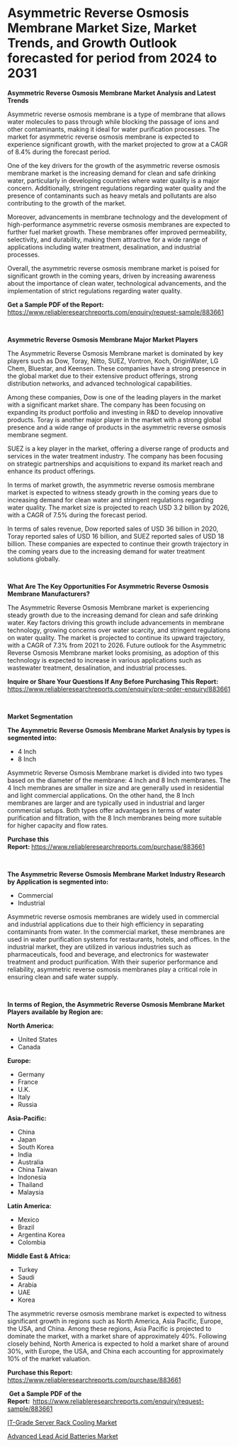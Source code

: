 <p><h1>Asymmetric Reverse Osmosis Membrane Market Size, Market Trends, and Growth Outlook forecasted for period from 2024 to 2031</h1></p><p><strong>Asymmetric Reverse Osmosis Membrane Market Analysis and Latest Trends</strong></p>
<p><p>Asymmetric reverse osmosis membrane is a type of membrane that allows water molecules to pass through while blocking the passage of ions and other contaminants, making it ideal for water purification processes. The market for asymmetric reverse osmosis membrane is expected to experience significant growth, with the market projected to grow at a CAGR of 8.4% during the forecast period.</p><p>One of the key drivers for the growth of the asymmetric reverse osmosis membrane market is the increasing demand for clean and safe drinking water, particularly in developing countries where water quality is a major concern. Additionally, stringent regulations regarding water quality and the presence of contaminants such as heavy metals and pollutants are also contributing to the growth of the market.</p><p>Moreover, advancements in membrane technology and the development of high-performance asymmetric reverse osmosis membranes are expected to further fuel market growth. These membranes offer improved permeability, selectivity, and durability, making them attractive for a wide range of applications including water treatment, desalination, and industrial processes.</p><p>Overall, the asymmetric reverse osmosis membrane market is poised for significant growth in the coming years, driven by increasing awareness about the importance of clean water, technological advancements, and the implementation of strict regulations regarding water quality.</p></p>
<p><strong>Get a Sample PDF of the Report:&nbsp;</strong> <a href="https://www.reliableresearchreports.com/enquiry/request-sample/883661">https://www.reliableresearchreports.com/enquiry/request-sample/883661</a></p>
<p>&nbsp;</p>
<p><strong>Asymmetric Reverse Osmosis Membrane Major Market Players</strong></p>
<p><p>The Asymmetric Reverse Osmosis Membrane market is dominated by key players such as Dow, Toray, Nitto, SUEZ, Vontron, Koch, OriginWater, LG Chem, Bluestar, and Keensen. These companies have a strong presence in the global market due to their extensive product offerings, strong distribution networks, and advanced technological capabilities.</p><p>Among these companies, Dow is one of the leading players in the market with a significant market share. The company has been focusing on expanding its product portfolio and investing in R&D to develop innovative products. Toray is another major player in the market with a strong global presence and a wide range of products in the asymmetric reverse osmosis membrane segment.</p><p>SUEZ is a key player in the market, offering a diverse range of products and services in the water treatment industry. The company has been focusing on strategic partnerships and acquisitions to expand its market reach and enhance its product offerings.</p><p>In terms of market growth, the asymmetric reverse osmosis membrane market is expected to witness steady growth in the coming years due to increasing demand for clean water and stringent regulations regarding water quality. The market size is projected to reach USD 3.2 billion by 2026, with a CAGR of 7.5% during the forecast period.</p><p>In terms of sales revenue, Dow reported sales of USD 36 billion in 2020, Toray reported sales of USD 16 billion, and SUEZ reported sales of USD 18 billion. These companies are expected to continue their growth trajectory in the coming years due to the increasing demand for water treatment solutions globally.</p></p>
<p>&nbsp;</p>
<p><strong>What Are The Key Opportunities For Asymmetric Reverse Osmosis Membrane Manufacturers?</strong></p>
<p><p>The Asymmetric Reverse Osmosis Membrane market is experiencing steady growth due to the increasing demand for clean and safe drinking water. Key factors driving this growth include advancements in membrane technology, growing concerns over water scarcity, and stringent regulations on water quality. The market is projected to continue its upward trajectory, with a CAGR of 7.3% from 2021 to 2026. Future outlook for the Asymmetric Reverse Osmosis Membrane market looks promising, as adoption of this technology is expected to increase in various applications such as wastewater treatment, desalination, and industrial processes.</p></p>
<p><strong>Inquire or Share Your Questions If Any Before Purchasing This Report:</strong> <a href="https://www.reliableresearchreports.com/enquiry/pre-order-enquiry/883661">https://www.reliableresearchreports.com/enquiry/pre-order-enquiry/883661</a></p>
<p>&nbsp;</p>
<p><strong>Market Segmentation</strong></p>
<p><strong>The Asymmetric Reverse Osmosis Membrane Market Analysis by types is segmented into:</strong></p>
<p><ul><li>4 Inch</li><li>8 Inch</li></ul></p>
<p><p>Asymmetric Reverse Osmosis Membrane market is divided into two types based on the diameter of the membrane: 4 Inch and 8 Inch membranes. The 4 Inch membranes are smaller in size and are generally used in residential and light commercial applications. On the other hand, the 8 Inch membranes are larger and are typically used in industrial and larger commercial setups. Both types offer advantages in terms of water purification and filtration, with the 8 Inch membranes being more suitable for higher capacity and flow rates.</p></p>
<p><strong>Purchase this Report:&nbsp;</strong><a href="https://www.reliableresearchreports.com/purchase/883661">https://www.reliableresearchreports.com/purchase/883661</a></p>
<p>&nbsp;</p>
<p><strong>The Asymmetric Reverse Osmosis Membrane Market Industry Research by Application is segmented into:</strong></p>
<p><ul><li>Commercial</li><li>Industrial</li></ul></p>
<p><p>Asymmetric reverse osmosis membranes are widely used in commercial and industrial applications due to their high efficiency in separating contaminants from water. In the commercial market, these membranes are used in water purification systems for restaurants, hotels, and offices. In the industrial market, they are utilized in various industries such as pharmaceuticals, food and beverage, and electronics for wastewater treatment and product purification. With their superior performance and reliability, asymmetric reverse osmosis membranes play a critical role in ensuring clean and safe water supply.</p></p>
<p>&nbsp;</p>
<p><strong>In terms of Region, the Asymmetric Reverse Osmosis Membrane Market Players available by Region are:</strong></p>
<p>
    <p> <strong> North America: </strong>
        <ul>
            <li>United States</li>
            <li>Canada</li>
        </ul>
        </p> 
    <p> <strong> Europe: </strong>
        <ul>
            <li>Germany</li>
            <li>France</li>
            <li>U.K.</li>
            <li>Italy</li>
            <li>Russia</li>
        </ul>
        </p> 
    <p> <strong> Asia-Pacific: </strong>
        <ul>
            <li>China</li>
            <li>Japan</li>
            <li>South Korea</li>
            <li>India</li>
            <li>Australia</li>
            <li>China Taiwan</li>
            <li>Indonesia</li>
            <li>Thailand</li>
            <li>Malaysia</li>
        </ul>
        </p> 
    <p> <strong> Latin America: </strong>
        <ul>
            <li>Mexico</li>
            <li>Brazil</li>
            <li>Argentina Korea</li>
            <li>Colombia</li>
        </ul>
        </p> 
    <p> <strong> Middle East & Africa: </strong>
        <ul>
            <li>Turkey</li>
            <li>Saudi</li>
            <li>Arabia</li>
            <li>UAE</li>
            <li>Korea</li>
        </ul>
    </p>
    </p>
<p><p>The asymmetric reverse osmosis membrane market is expected to witness significant growth in regions such as North America, Asia Pacific, Europe, the USA, and China. Among these regions, Asia Pacific is projected to dominate the market, with a market share of approximately 40%. Following closely behind, North America is expected to hold a market share of around 30%, with Europe, the USA, and China each accounting for approximately 10% of the market valuation.</p></p>
<p><strong>Purchase this Report: </strong><a href="https://www.reliableresearchreports.com/purchase/883661">https://www.reliableresearchreports.com/purchase/883661</a></p>
<p>&nbsp;<strong>Get a Sample PDF of the Report:&nbsp;&nbsp;</strong><a href="https://www.reliableresearchreports.com/enquiry/request-sample/883661">https://www.reliableresearchreports.com/enquiry/request-sample/883661</a></p>
<p><strong></strong></p>
<p><p><a href="https://forested-sushi-9b0.notion.site/IT-Grade-Server-Rack-Cooling-Market-Analysis-and-Market-Size-Global-Industry-Overview-Market-Segme-aa0100ee56de46ababed2c5af86b5ada">IT-Grade Server Rack Cooling Market</a></p><p><a href="https://view.publitas.com/reportprime-1/advanced-lead-acid-batteries-market-research-report-reveals-the-latest-trends-and-opportunities-of-this-market-for-period-from-2024-2031/">Advanced Lead Acid Batteries Market</a></p></p>